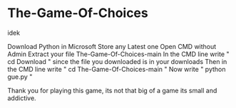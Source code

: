 # The-Game-Of-Choices
idek

Download Python in Microsoft Store any Latest one
Open CMD without Admin
Extract your file The-Game-Of-Choices-main
In the CMD line write " cd Download " since the file you downloaded is in your downloads
Then in the CMD line write " cd The-Game-Of-Choices-main "
Now write " python gue.py "

 Thank you for playing this game, its not that big of a game its small and addictive.
